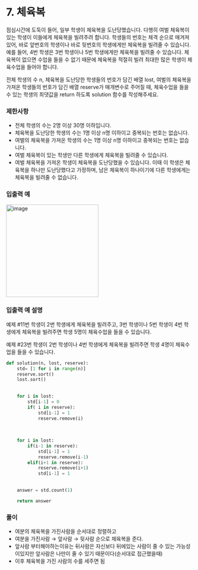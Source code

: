 # 7. 체육복

점심시간에 도둑이 들어, 일부 학생이 체육복을 도난당했습니다. 다행히 여벌 체육복이 있는 학생이 이들에게 체육복을 빌려주려 합니다. 학생들의 번호는 체격 순으로 매겨져 있어, 바로 앞번호의 학생이나 바로 뒷번호의 학생에게만 체육복을 빌려줄 수 있습니다. 예를 들어, 4번 학생은 3번 학생이나 5번 학생에게만 체육복을 빌려줄 수 있습니다. 체육복이 없으면 수업을 들을 수 없기 때문에 체육복을 적절히 빌려 최대한 많은 학생이 체육수업을 들어야 합니다.

전체 학생의 수 n, 체육복을 도난당한 학생들의 번호가 담긴 배열 lost, 여벌의 체육복을 가져온 학생들의 번호가 담긴 배열 reserve가 매개변수로 주어질 때, 체육수업을 들을 수 있는 학생의 최댓값을 return 하도록 solution 함수를 작성해주세요.

### 제한사항

- 전체 학생의 수는 2명 이상 30명 이하입니다.
- 체육복을 도난당한 학생의 수는 1명 이상 n명 이하이고 중복되는 번호는 없습니다.
- 여벌의 체육복을 가져온 학생의 수는 1명 이상 n명 이하이고 중복되는 번호는 없습니다.
- 여벌 체육복이 있는 학생만 다른 학생에게 체육복을 빌려줄 수 있습니다.
- 여벌 체육복을 가져온 학생이 체육복을 도난당했을 수 있습니다. 이때 이 학생은 체육복을 하나만 도난당했다고 가정하며, 남은 체육복이 하나이기에 다른 학생에게는 체육복을 빌려줄 수 없습니다.

### 입출력 예
<img width="249" alt="image" src="https://user-images.githubusercontent.com/76805070/147920641-da5bf922-2bbe-4d9d-aba9-ee61c7c95d96.png">

### 입출력 예 설명

예제 #11번 학생이 2번 학생에게 체육복을 빌려주고, 3번 학생이나 5번 학생이 4번 학생에게 체육복을 빌려주면 학생 5명이 체육수업을 들을 수 있습니다.

예제 #23번 학생이 2번 학생이나 4번 학생에게 체육복을 빌려주면 학생 4명이 체육수업을 들을 수 있습니다.


```python
def solution(n, lost, reserve):
	std= [1 for i in range(n)]
	reserve.sort()
	lost.sort()
	
	
	for i in lost:
	    std[i-1] = 0
	    if( i in reserve):
	        std[i-1] = 1
	        reserve.remove(i)
	
	
	
	for i in lost:
	    if(i-1 in reserve):
	        std[i-1] = 1
	        reserve.remove(i-1)
	    elif(i+1 in reserve):
	        reserve.remove(i+1)
	        std[i-1] = 1
	
	
	answer = std.count(1)

	return answer
```


### 풀이

- 여분의 체육복을 가진사람을 순서대로 정렬하고
- 여분을 가진사람 → 앞사람 → 뒷사람 순으로 체육복을 준다.
- 앞사람 부터해야하는이유는 뒤사람은 자신보다 뒤에있는 사람이 줄 수 있는 가능성이있지만 앞사람은 나만이 줄 수 있기 때문이다(순서대로 접근했을때)
- 이후 체육복을 가진 사람의 수를 세주면 됨

